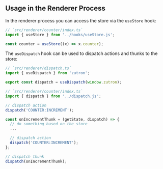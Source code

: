 ## Usage in the Renderer Process

In the renderer process you can access the store via the `useStore` hook:

```ts annotate
// `src/renderer/counter/index.ts`
import { useStore } from '../hooks/useStore.js';

const counter = useStore((x) => x.counter);
```

The `useDispatch` hook can be used to dispatch actions and thunks to the store:

```ts annotate
// `src/renderer/dispatch.ts`
import { useDispatch } from 'zutron';

export const dispatch = useDispatch(window.zutron);
```

```ts annotate
// `src/renderer/counter/index.ts`
import { dispatch } from '../dispatch.js';

// dispatch action
dispatch('COUNTER:INCREMENT');

const onIncrementThunk = (getState, dispatch) => {
  // do something based on the store
  ...

  // dispatch action
  dispatch('COUNTER:INCREMENT');
};

// dispatch thunk
dispatch(onIncrementThunk);
```
